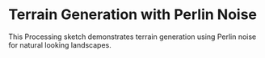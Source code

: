 # Terrain Generation with Perlin Noise

This Processing sketch demonstrates terrain generation using Perlin noise for natural looking landscapes.
